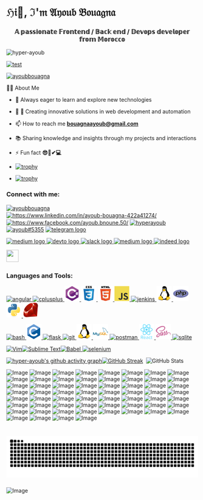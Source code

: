 <img src="https://img.etimg.com/thumb/width-1200,height-900,imgsize-638053,resizemode-1,msid-84146083/prime/technology-and-startups/booting-up-developer-economy-how-tech-startups-are-helping-coders-build-and-test-software-faster.jpg" alt="" align="right" width="600" >

<h1>   ℌ𝔦👋, ℑ'𝔪 𝔄𝔶𝔬𝔲𝔟 𝔅𝔬𝔲𝔞𝔤𝔫𝔞   </h1>
<h3 align="center">𝔸 𝕡𝕒𝕤𝕤𝕚𝕠𝕟𝕒𝕥𝕖 𝔽𝕣𝕠𝕟𝕥𝕖𝕟𝕕 / 𝔹𝕒𝕔𝕜 𝕖𝕟𝕕 / 𝔻𝕖𝕧𝕠𝕡𝕤 𝕕𝕖𝕧𝕖𝕝𝕠𝕡𝕖𝕣 𝕗𝕣𝕠𝕞 𝕄𝕠𝕣𝕠𝕔𝕔𝕠</h3>

<p align="left"> <img src="https://komarev.com/ghpvc/?username=hyper-ayoub&label=Profile%20views&color=0e75b6&style=flat" alt="hyper-ayoub" /> </p>
<a href="https://linktr.ee/hyperayoub" target="_blank" ">

![test](https://github.com/hyper-ayoub/hyper-ayoub/assets/133155846/825cb69c-6ab3-4fa0-b536-7895148c677e)

</a>
<p align="left"> <a href="https://twitter.com/ayoubbouagna" target="blank"><img src="https://img.shields.io/twitter/follow/ayoubbouagna?logo=twitter&style=for-the-badge" alt="ayoubbouagna" /></a> </p>
👨‍💻 About Me


- 🌱 Always eager to learn and explore new technologies

- 🔭 🎨 Creating innovative solutions in web development and automation

- 📫 How to reach me **bouagnaayoub@gmail.com**

- 📚 Sharing knowledge and insights through my projects and interactions

- ⚡ Fun fact **😎🧐✔💻**
- [![trophy](https://github-profile-trophy.vercel.app/?username=hyper-ayoub&theme=onedark)](https://github.com/ryo-ma/github-profile-trophy)
- [![trophy](https://github-profile-trophy.vercel.app/?username=hyper-ayoub)](https://github.com/ryo-ma/github-profile-trophy)
<h3 align="left">Connect with me:</h3>
<p align="left">
<a href="https://twitter.com/ayoubbouagna" target="blank"><img align="center" src="https://raw.githubusercontent.com/rahuldkjain/github-profile-readme-generator/master/src/images/icons/Social/twitter.svg" alt="ayoubbouagna" height="30" width="40" /></a>
<a href="https://www.linkedin.com/in/ayoub-bouagna-422a41274/" target="blank"><img align="center" src="https://raw.githubusercontent.com/rahuldkjain/github-profile-readme-generator/master/src/images/icons/Social/linked-in-alt.svg" alt="https://www.linkedin.com/in/ayoub-bouagna-422a41274/" height="30" width="40" /></a>
<a href="https://www.facebook.com/ayoub.bnoune.50/" target="blank"><img align="center" src="https://raw.githubusercontent.com/rahuldkjain/github-profile-readme-generator/master/src/images/icons/Social/facebook.svg" alt="https://www.facebook.com/ayoub.bnoune.50/" height="30" width="40" /></a>
<a href="https://instagram.com/hyperayoub" target="blank"><img align="center" src="https://raw.githubusercontent.com/rahuldkjain/github-profile-readme-generator/master/src/images/icons/Social/instagram.svg" alt="hyperayoub" height="30" width="40" /></a>
<a href="https://discordapp.com/users/735235695811231845" target="blank"><img align="center" src="https://raw.githubusercontent.com/rahuldkjain/github-profile-readme-generator/master/src/images/icons/Social/discord.svg" alt="ayoub#5355" height="30" width="40" /></a>
  <a href="https://t.me/hyperayoub" target="_blank">
    <img align=center src="https://raw.githubusercontent.com/maurodesouza/profile-readme-generator/master/src/assets/icons/social/telegram/default.svg" width="30" height="40" alt="telegram logo"  /> 
</a> <div>
<a href="https://medium.com/@bouagnaayoub">
<img src="https://raw.githubusercontent.com/maurodesouza/profile-readme-generator/master/src/assets/icons/social/medium/default.svg" width="52" height="40" alt="medium logo"  /> 
  
<a href="https://dev.to/ayoub_bouagna_95173db72b6">
 <img src="https://raw.githubusercontent.com/maurodesouza/profile-readme-generator/master/src/assets/icons/social/devto/default.svg" width="52" height="40" alt="devto logo"  />
  
</a>
<a href="https://join.slack.com/t/equipejasper/shared_invite/zt-2j3rg45tj-iTjF2Qe3zWw1oCddTYSSCA">
 <img src="https://raw.githubusercontent.com/maurodesouza/profile-readme-generator/master/src/assets/icons/social/slack/default.svg" width="40" height="40" alt="slack logo"  />
</a>
 <a href="https://learn.microsoft.com/fr-fr/users/ayoubbouagna-2288/" target="blank">
   <img src="https://img.icons8.com/?size=100&id=22989&format=png&color=000000" width="40" height="40" alt="medium logo"  /> 
 </a>
   <a href="https://profile.indeed.com/p/ayoubb-sl1w8jx" target="blan">
   <img src="https://img.icons8.com/?size=100&id=ehjUasU0xZbR&format=png&color=000000" width="40" height="40" alt="indeed logo"  /> 
 </a>
 </a>
 <p align="left"> <a href="https://www.threads.net/@hyperayoub.tech" target="_blank" rel="noreferrer"> <picture> <source media="(prefers-color-scheme: dark)" srcset="https://raw.githubusercontent.com/danielcranney/readme-generator/main/public/icons/socials/threads-dark.svg" /> <source media="(prefers-color-scheme: light)" srcset="https://raw.githubusercontent.com/danielcranney/readme-generator/main/public/icons/socials/threads.svg" /> <img src="https://raw.githubusercontent.com/danielcranney/readme-generator/main/public/icons/socials/threads.svg" width="32" height="32" /> </picture> </a></p>
</div>


</p>
<h3 align="left">Languages and Tools:</h3>
<p align="left"> <a href="https://angular.io" target="_blank" rel="noreferrer"> <img src="https://angular.io/assets/images/logos/angular/angular.svg" alt="angular" width="40" height="40"/> </a> <a href="https://getbootstrap.com" target="_blank" rel="noreferrer"> <img src="https://raw.githubusercontent.com/danielcranney/readme-generator/main/public/icons/skills/bootstrap-colored.svg"src="https://raw.githubusercontent.com/devicons/devicon/master/icons/cplusplus/cplusplus-original.svg" alt="cplusplus" width="40" height="40"/> </a> <a href="https://www.w3schools.com/cs/" target="_blank" rel="noreferrer"> <img src="https://raw.githubusercontent.com/devicons/devicon/master/icons/csharp/csharp-original.svg" alt="csharp" width="40" height="40"/> </a> <a href="https://www.w3schools.com/css/" target="_blank" rel="noreferrer"> <img src="https://raw.githubusercontent.com/devicons/devicon/master/icons/css3/css3-original-wordmark.svg" alt="css3" width="40" height="40"/> </a> <a href="https://www.w3.org/html/" target="_blank" rel="noreferrer"> <img src="https://raw.githubusercontent.com/devicons/devicon/master/icons/html5/html5-original-wordmark.svg" alt="html5" width="40" height="40"/> </a> <a href="https://developer.mozilla.org/en-US/docs/Web/JavaScript" target="_blank" rel="noreferrer"> <img src="https://raw.githubusercontent.com/devicons/devicon/master/icons/javascript/javascript-original.svg" alt="javascript" width="40" height="40"/> </a> <a href="https://www.jenkins.io" target="_blank" rel="noreferrer"> <img src="https://www.vectorlogo.zone/logos/jenkins/jenkins-icon.svg" alt="jenkins" width="40" height="40"/> </a> <a href="https://www.linux.org/" target="_blank" rel="noreferrer"> <img src="https://raw.githubusercontent.com/devicons/devicon/master/icons/linux/linux-original.svg" alt="linux" width="40" height="40"/> </a> <a href="https://www.php.net" target="_blank" rel="noreferrer"> <img src="https://raw.githubusercontent.com/devicons/devicon/master/icons/php/php-original.svg" alt="php" width="40" height="40"/> </a> <a href="https://www.python.org" target="_blank" rel="noreferrer"> <img src="https://raw.githubusercontent.com/devicons/devicon/master/icons/python/python-original.svg" alt="python" width="40" height="40"/> </a> <a href="https://www.ruby-lang.org/en/" target="_blank" rel="noreferrer"> <img src="https://raw.githubusercontent.com/devicons/devicon/master/icons/ruby/ruby-original.svg" alt="ruby" width="40" height="40"/> </a> </p>
<p align="left"> <a href="https://www.gnu.org/software/bash/" target="_blank" rel="noreferrer"> <img src="https://www.vectorlogo.zone/logos/gnu_bash/gnu_bash-icon.svg" alt="bash" width="40" height="40"/> </a> <a href="https://www.cprogramming.com/" target="_blank" rel="noreferrer"> <img src="https://raw.githubusercontent.com/devicons/devicon/master/icons/c/c-original.svg" alt="c" width="40" height="40"/> </a> <a href="https://flask.palletsprojects.com/" target="_blank" rel="noreferrer"> <img src="https://img.icons8.com/?size=100&id=MHcMYTljfKOr&format=png&color=000000" alt="flask" width="44" height="44"/> </a>  </a> <a href="https://git-scm.com/" target="_blank" rel="noreferrer"> <img src="https://www.vectorlogo.zone/logos/git-scm/git-scm-icon.svg" alt="git" width="40" height="40"/> </a> <a href="https://www.linux.org/" target="_blank" rel="noreferrer"> <img src="https://raw.githubusercontent.com/devicons/devicon/master/icons/linux/linux-original.svg" alt="linux" width="40" height="40"/> </a> <a href="https://www.mysql.com/" target="_blank" rel="noreferrer"> <img src="https://raw.githubusercontent.com/devicons/devicon/master/icons/mysql/mysql-original-wordmark.svg" alt="mysql" width="40" height="40"/> </a> <a href="https://postman.com" target="_blank" rel="noreferrer"> <img src="https://www.vectorlogo.zone/logos/getpostman/getpostman-icon.svg" alt="postman" width="40" height="40"/> </a> <a href="https://reactjs.org/" target="_blank" rel="noreferrer"> <img src="https://raw.githubusercontent.com/devicons/devicon/master/icons/react/react-original-wordmark.svg" alt="react" width="40" height="40"/> </a> <a href="https://sass-lang.com" target="_blank" rel="noreferrer"> <img src="https://raw.githubusercontent.com/devicons/devicon/master/icons/sass/sass-original.svg" alt="sass" width="40" height="40"/> </a> <a href="https://www.sqlite.org/" target="_blank" rel="noreferrer"> <img src="https://www.vectorlogo.zone/logos/sqlite/sqlite-icon.svg" alt="sqlite" width="40" height="40"/> </a> </p>
<p align="left">
  
<a href="https://www.vim.org/" target="_blank" rel="noreferrer"><img src="https://raw.githubusercontent.com/danielcranney/readme-generator/main/public/icons/skills/vim.svg" width="36" height="36" alt="Vim" /></a><a href="https://www.sublimetext.com/index2" target="_blank" rel="noreferrer"><img src="https://raw.githubusercontent.com/danielcranney/readme-generator/main/public/icons/skills/sublimetext.svg" width="36" height="36" alt="Sublime Text" /></a><a href="https://babeljs.io/" target="_blank" rel="noreferrer"><img src="https://raw.githubusercontent.com/danielcranney/readme-generator/main/public/icons/skills/babel-colored.svg" width="36" height="36" alt="Babel" /><a href="https://www.selenium.dev" target="_blank" rel="noreferrer"> <img src="https://raw.githubusercontent.com/detain/svg-logos/780f25886640cef088af994181646db2f6b1a3f8/svg/selenium-logo.svg" alt="selenium" width="40" height="40"/> </a>

[![hyper-ayoub's github activity graph](https://github-readme-activity-graph.vercel.app/graph?username=hyper-ayoub&theme=tokyo-night)](https://github.com/hyper-ayoub/github-readme-activity-graph)[![GitHub Streak](https://streak-stats.demolab.com?user=hyper-ayoub&theme=tokyonight)](https://git.io/streak-stats) &nbsp;![GitHub Stats](https://github-readme-stats.vercel.app/api?username=hyper-ayoub&theme=tokyonight&show_icons=true&hide_border=true&count_private=true)

<div>
  
  ![Image](https://github.com/user-attachments/assets/6813495f-6b50-4c63-a47e-710adfaa5a25)
  ![Image](https://github.com/user-attachments/assets/9be53e01-d197-42bc-84d4-0430aea55583)
  ![Image](https://github.com/user-attachments/assets/c76463f8-3774-4d76-a89e-87c5383e1f88)
  ![Image](https://github.com/user-attachments/assets/4a178c25-9a33-4de3-a43d-b68571238219)
  ![Image](https://github.com/user-attachments/assets/e8274e1f-9bea-4d7a-9af6-4ffd0018b287)
  ![Image](https://github.com/user-attachments/assets/9d27940a-57cd-4767-8e5e-27742cd6aabb)
  ![Image](https://github.com/user-attachments/assets/aff9748f-cc03-4422-8b30-7bc88c8d1256)
  ![Image](https://github.com/user-attachments/assets/36af6911-e1ee-479f-93dd-9f09d9da23a3)
  ![Image](https://github.com/user-attachments/assets/9894e797-eba2-44ab-8f7a-6b11ded0e0f7)
  ![Image](https://github.com/user-attachments/assets/94027361-c8a5-423c-95ff-39a9ce24a291)
  ![Image](https://github.com/user-attachments/assets/43ef09f0-96ed-4016-8866-d4a631f20779)
  ![Image](https://github.com/user-attachments/assets/d17815ab-1b98-4b2f-9c81-6d216fd5a745)
  ![Image](https://github.com/user-attachments/assets/135c74b4-8ad1-4832-9d04-59db3d8dd19d)
  ![Image](https://github.com/user-attachments/assets/1ed1686f-057a-4423-bce6-9c73e4df4ff3)
  ![Image](https://github.com/user-attachments/assets/d227a1ad-adb4-472e-97af-529b519ecbd3)
  ![Image](https://github.com/user-attachments/assets/62a274d2-aef8-4fd7-8896-47d5ff51d0b6)
  ![Image](https://github.com/user-attachments/assets/4bf77795-2d91-4c13-a095-133b9e65711a)
  ![Image](https://github.com/user-attachments/assets/1de055c9-2831-483a-bc91-5ca5512b8a64)
  ![Image](https://github.com/user-attachments/assets/c24b23a6-5618-4625-89b6-125a3ae10291)
  ![Image](https://github.com/user-attachments/assets/33ef0509-1971-4e31-87d5-d7e3830c1a98)
  ![Image](https://github.com/user-attachments/assets/3885ce1e-09aa-47a6-9941-8a97f38af177)
  ![Image](https://github.com/user-attachments/assets/b07b148b-80ac-4b39-90dd-e6298568a4d9)
  ![Image](https://github.com/user-attachments/assets/86ae0764-d20d-4fbf-b8ff-89267df21428)
  ![Image](https://github.com/user-attachments/assets/6a66373a-0859-499b-8a52-726c39c29323)
  ![Image](https://github.com/user-attachments/assets/9a9a24d0-b5f3-42fb-8561-2802409f3811)
  ![Image](https://github.com/user-attachments/assets/f5aa89c9-2495-4e55-940d-e5bd2ee6dd12)
  ![Image](https://github.com/user-attachments/assets/ee493a31-7d22-4536-aa4d-0f8b79b94310)
  ![Image](https://github.com/user-attachments/assets/bbccd867-56bf-457d-9451-bbab7ffa347b)
  ![Image](https://github.com/user-attachments/assets/c5fb8257-37f1-45b5-a924-d65cca0319bc)
  ![Image](https://github.com/user-attachments/assets/bd9ded7c-d665-4577-81a4-ed37b8704e6a)
  ![Image](https://github.com/user-attachments/assets/1690d4ba-ed83-4a2f-9d9d-40149f751508)
  ![Image](https://github.com/user-attachments/assets/d9f298a2-1c44-493d-ab24-f05174339db3)
  ![Image](https://github.com/user-attachments/assets/d6bd7641-a96d-4ccd-8588-39cd68c7001b)
  ![Image](https://github.com/user-attachments/assets/0249df28-34ff-4065-8986-bc7e76b3ea6c)
  ![Image](https://github.com/user-attachments/assets/96b44666-1e90-4750-8b12-333102371546)
  ![Image](https://github.com/user-attachments/assets/89c4a3f3-b616-4621-ad71-2ed2da9f8a5d)
  ![Image](https://github.com/user-attachments/assets/a0fd9844-4d44-48e0-88a9-8b07619ff434)
  ![Image](https://github.com/user-attachments/assets/38a3ff3a-c7e7-477b-b579-a6c82cb8f062)
  ![Image](https://github.com/user-attachments/assets/3eff6873-f2f9-4017-a348-e5604976b844)
  ![Image](https://github.com/user-attachments/assets/be815841-14b1-4f92-ad17-529dc688b726)
  ![Image](https://github.com/user-attachments/assets/438caadf-1589-4c52-ad48-01fed47af5c4)
  ![Image](https://github.com/user-attachments/assets/5e2ade77-3364-4ee3-89ca-cd639bbc665a)
  ![Image](https://github.com/user-attachments/assets/a3cee645-b7bc-4291-b151-ebfc3a38c024)
  ![Image](https://github.com/user-attachments/assets/150033dc-7979-4cba-b428-dbf7fe910e77)
  ![Image](https://github.com/user-attachments/assets/774f9116-ab39-475e-9da6-71acea48feb7)
  ![Image](https://github.com/user-attachments/assets/19951d2b-5113-48ea-8183-cc87da65f6b3)
  ![Image](https://github.com/user-attachments/assets/28907724-d6d1-4bd8-aff1-950afcbd59ab)
  ![Image](https://github.com/user-attachments/assets/ec864e4a-7c67-4b26-b252-2ce600bf3074)
  ![Image](https://github.com/user-attachments/assets/a0797bdf-f256-44a2-b076-135d5077038b)
  ![Image](https://github.com/user-attachments/assets/5349eee0-b499-478f-9139-6219627181f5)
  ![Image](https://github.com/user-attachments/assets/67ad9bff-d012-4c6c-bb52-3234ca89b316)
  ![Image](https://github.com/user-attachments/assets/6c2645c3-d617-4a32-b6e8-f090bee33302)
  ![Image](https://github.com/user-attachments/assets/f65ab49a-7709-4fa7-ac0a-6026167c4840)
  ![Image](https://github.com/user-attachments/assets/d131917b-0ef3-4a43-82d2-e6df2e16ca48)
  ![Image](https://github.com/user-attachments/assets/6b09fd77-72c4-42c7-867f-eeba1ac404a0)
  ![Image](https://github.com/user-attachments/assets/14edddae-efe7-4178-98f2-0bb258dcaef4)
  ![Image](https://github.com/user-attachments/assets/00aa10b6-3124-4a95-949a-b93250e624ba)
  ![Image](https://github.com/user-attachments/assets/0b7d3806-d468-4c33-a3d1-764442aa5a4a)
  ![Image](https://github.com/user-attachments/assets/74b1ca94-b344-4ce1-947f-3faf99ab3d09)
  ![Image](https://github.com/user-attachments/assets/10f65c59-fc16-45cd-946b-0eb534fac27d)
  
</div>

# ![snake gif](https://github.com/hyper-ayoub/hyper-ayoub/blob/output/github-contribution-grid-snake.svg)
![Image](https://github.com/user-attachments/assets/ed58b9ca-3fbb-4b5a-90a8-b010a05d5484)
